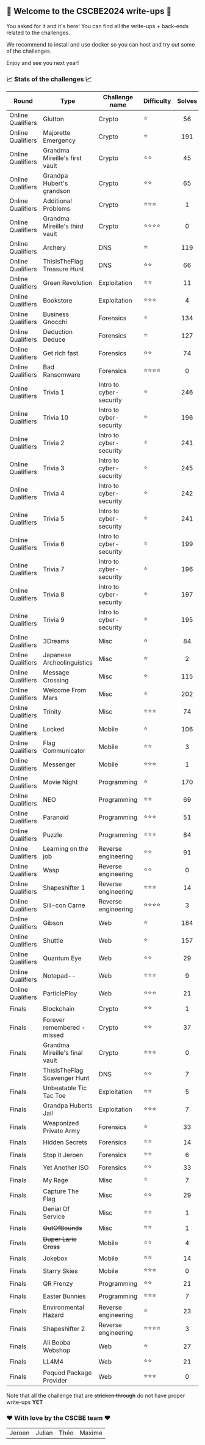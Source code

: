 ## 🌈 Welcome to the CSCBE2024 write-ups 🌈

You asked for it and it's here! You can find all the write-ups + back-ends related to the challenges.<br>

We recommend to install and use docker so you can host and try out some of the challenges.

Enjoy and see you next year!

### 📈 Stats of the challenges 📈
|Round|Type|Challenge name|Difficulty|Solves|
|-|-|-|-|:-:|
|Online Qualifiers|Glutton|Crypto|⭐️|56|
|Online Qualifiers|Majorette Emergency|Crypto|⭐️|191|
|Online Qualifiers|Grandma Mireille's first vault|Crypto|⭐️⭐️|45|
|Online Qualifiers|Grandpa Hubert's grandson|Crypto|⭐️⭐️|65|
|Online Qualifiers|Additional Problems|Crypto|⭐️⭐️⭐️|1|
|Online Qualifiers|Grandma Mireille's third vault|Crypto|⭐️⭐️⭐️⭐️|0|
|Online Qualifiers|Archery|DNS|⭐️|119|
|Online Qualifiers|ThisIsTheFlag Treasure Hunt|DNS|⭐️⭐️|66|
|Online Qualifiers|Green Revolution|Exploitation|⭐️⭐️|11|
|Online Qualifiers|Bookstore|Exploitation|⭐️⭐️⭐️|4|
|Online Qualifiers|Business Gnocchi|Forensics|⭐️|134|
|Online Qualifiers|Deduction Deduce|Forensics|⭐️|127|
|Online Qualifiers|Get rich fast|Forensics|⭐️⭐️|74|
|Online Qualifiers|Bad Ransomware|Forensics|⭐️⭐️⭐️⭐️|0|
|Online Qualifiers|Trivia 1|Intro to cyber-security|⭐️|246|
|Online Qualifiers|Trivia 10|Intro to cyber-security|⭐️|196|
|Online Qualifiers|Trivia 2|Intro to cyber-security|⭐️|241|
|Online Qualifiers|Trivia 3|Intro to cyber-security|⭐️|245|
|Online Qualifiers|Trivia 4|Intro to cyber-security|⭐️|242|
|Online Qualifiers|Trivia 5|Intro to cyber-security|⭐️|241|
|Online Qualifiers|Trivia 6|Intro to cyber-security|⭐️|199|
|Online Qualifiers|Trivia 7|Intro to cyber-security|⭐️|196|
|Online Qualifiers|Trivia 8|Intro to cyber-security|⭐️|197|
|Online Qualifiers|Trivia 9|Intro to cyber-security|⭐️|195|
|Online Qualifiers|3Dreams|Misc|⭐️|84|
|Online Qualifiers|Japanese Archeolinguistics|Misc|⭐️|2|
|Online Qualifiers|Message Crossing|Misc|⭐️|115|
|Online Qualifiers|Welcome From Mars|Misc|⭐️|202|
|Online Qualifiers|Trinity|Misc|⭐️⭐️⭐️|74|
|Online Qualifiers|Locked|Mobile|⭐️|106|
|Online Qualifiers|Flag Communicator|Mobile|⭐️⭐️|3|
|Online Qualifiers|Messenger|Mobile|⭐️⭐️⭐️|1|
|Online Qualifiers|Movie Night|Programming|⭐️|170|
|Online Qualifiers|NEO|Programming|⭐️⭐️|69|
|Online Qualifiers|Paranoid|Programming|⭐️⭐️⭐️|51|
|Online Qualifiers|Puzzle|Programming|⭐️⭐️⭐️|84|
|Online Qualifiers|Learning on the job|Reverse engineering|⭐️⭐️|91|
|Online Qualifiers|Wasp|Reverse engineering|⭐️⭐️|0|
|Online Qualifiers|Shapeshifter 1|Reverse engineering|⭐️⭐️⭐️|14|
|Online Qualifiers|Sili-con Carne|Reverse engineering|⭐️⭐️⭐️⭐️|3|
|Online Qualifiers|Gibson|Web|⭐️|184|
|Online Qualifiers|Shuttle|Web|⭐️|157|
|Online Qualifiers|Quantum Eye|Web|⭐️⭐️|29|
|Online Qualifiers|Notepad--|Web|⭐️⭐️⭐️|9|
|Online Qualifiers|ParticlePloy|Web|⭐️⭐️⭐️|21|
|Finals|Blockchain|Crypto|⭐️⭐️|1|
|Finals|Forever remembered - missed|Crypto|⭐️⭐️|37|
|Finals|Grandma Mireille's final vault|Crypto|⭐️⭐️⭐️|0|
|Finals|ThisIsTheFlag Scavenger Hunt|DNS|⭐️⭐️|7|
|Finals|Unbeatable Tic Tac Toe|Exploitation|⭐️⭐️|5|
|Finals|Grandpa Huberts Jail|Exploitation|⭐️⭐️⭐️|7|
|Finals|Weaponized Private Army|Forensics|⭐️|33|
|Finals|Hidden Secrets|Forensics|⭐️⭐️|14|
|Finals|Stop it Jeroen|Forensics|⭐️⭐️|6|
|Finals|Yet Another ISO|Forensics|⭐️⭐️|33|
|Finals|My Rage|Misc|⭐️|7|
|Finals|Capture The Flag|Misc|⭐️⭐️|29|
|Finals|Denial Of Service|Misc|⭐️⭐️|1|
|Finals|~~OutOfBounds~~|Misc|⭐️⭐️|1|
|Finals|~~Duper Lario Cross~~|Mobile|⭐️⭐️|4|
|Finals|Jokebox|Mobile|⭐️⭐️|14|
|Finals|Starry Skies|Mobile|⭐️⭐️⭐️|0|
|Finals|QR Frenzy|Programming|⭐️⭐️|21|
|Finals|Easter Bunnies|Programming|⭐️⭐️⭐️|7|
|Finals|Environmental Hazard|Reverse engineering|⭐️|23|
|Finals|Shapeshifter 2|Reverse engineering|⭐️⭐️⭐️⭐️|3|
|Finals|Ali Booba Webshop|Web|⭐️|27|
|Finals|LL4M4|Web|⭐️⭐️|21|
|Finals|Pequod Package Provider|Web|⭐️⭐️⭐️|0|

Note that all the challenge that are ~~stricken through~~ do not have proper write-ups **YET**

### ❤️ With love by the CSCBE team ❤️
|||||
|-|-|-|-|
|Jeroen | Julian | Théo | Maxime|
